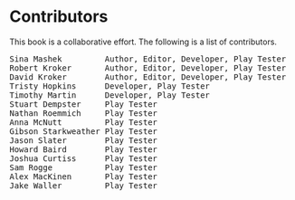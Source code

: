 # Contributors
This book is a collaborative effort. The following is a list of contributors.
<pre>
Sina Mashek			Author, Editor, Developer, Play Tester
Robert Kroker		Author, Editor, Developer, Play Tester
David Kroker		Author, Editor, Developer, Play Tester
Tristy Hopkins		Developer, Play Tester
Timothy Martin		Developer, Play Tester
Stuart Dempster		Play Tester
Nathan Roemmich		Play Tester
Anna McNutt			Play Tester
Gibson Starkweather	Play Tester
Jason Slater		Play Tester
Howard Baird		Play Tester
Joshua Curtiss		Play Tester
Sam Rogge			Play Tester
Alex MacKinen		Play Tester
Jake Waller			Play Tester
</pre>
